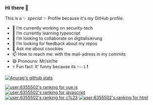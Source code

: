 ### Hi there 👋

This is a ✨ _special_ ✨ Profile because it's my GitHub profile.


- 🔭 I’m currently working on security-tech
- 🌱 I’m currently learning typescript
- 👯 I’m looking to collaborate on digitalisierung
- 🤔 I’m looking for feedback about my repos 
- 💬 Ask me about coockies
- 📫 How to reach me: with the mail-adress in my commits
- 😄 Pronouns: Mr/sir/he
- ⚡ Fun fact: It' funny because its `!~-1` **!**

[![Anurag's github stats](https://github-readme-stats.vercel.app/api?username=reinerBa&theme=cobalt)](https://github.com/anuraghazra/github-readme-stats)

[![user:6355502's ranking for vue.js](https://stackoverflow-readme-profile.johannchopin.fr/tags-league-ranking/vue.js/6355502?theme=cobalt)](https://stackoverflow-readme-profile.vercel.app/tags-league/vue.js/users/6355502)
[![user:6355502's ranking for javascript](https://stackoverflow-readme-profile.johannchopin.fr/tags-league-ranking/javascript/6355502?theme=cobalt)](https://stackoverflow-readme-profile.vercel.app/tags-league/javascript/users/6355502)
[![user:6355502's ranking for c%23](https://stackoverflow-readme-profile.johannchopin.fr/tags-league-ranking/c%23/6355502?theme=cobalt)](https://stackoverflow-readme-profile.vercel.app/tags-league/c%23/users/6355502)
[![user:6355502's ranking for html](https://stackoverflow-readme-profile.johannchopin.fr/tags-league-ranking/html/6355502?theme=cobalt)](https://stackoverflow-readme-profile.vercel.app/tags-league/html/users/6355502)
